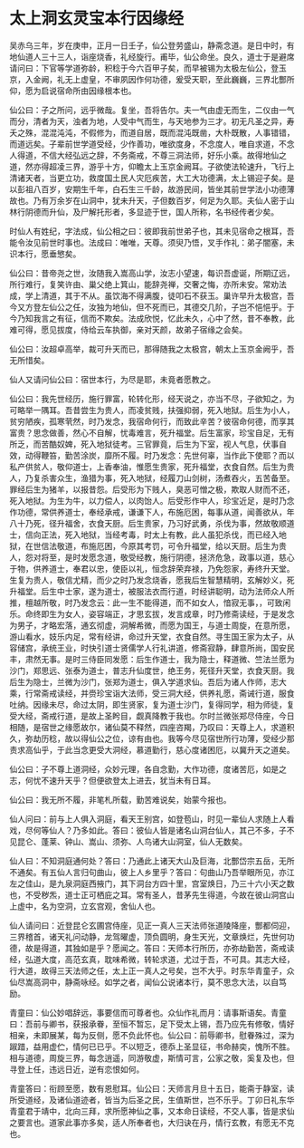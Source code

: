 # 太上洞玄灵宝本行因缘经

吴赤乌三年，岁在庚申，正月一日壬子，仙公登劳盛山，静斋念道。是日中时，有地仙道人三十三人，诣座烧香，礼经旋行。甫毕，仙公命坐。良久，道士于是避席请问曰：下官等学道弥龄，积稔于今六百甲子矣，而早被锡为太极左仙公，登玉京，入金阙，礼无上虚皇，不审夙因作何功德，爰受天职，至此巍巍，三界北酆所仰，愿为启说宿命所由因缘根本也。

仙公曰：子之所问，远乎微哉。复坐，吾将告尔。夫一气由虚无而生，二仪由一气而分，清者为天，浊者为地，人受中气而生，与天地参为三才。初无凡圣之异，寿夭之殊，混混沌沌，不假修为，而道自居，既而混沌既凿，大朴既散，人事错错，而道远矣。子辈前世学道受经，少作善功，唯欲度身，不念度人，唯自求道，不念人得道，不信大经弘远之辞，不务斋戒，不尊三洞法师，好乐小乘。故得地仙之道，然亦得超凌三界，游乎十方，仰瞻太上玉京金阙耳。子欲使法轮速升，飞行上清诸天者，当更立功，救度国土民人灾厄疾苦，大工大功德满，太上锡迎子矣。是以彭祖八百岁，安期生千年，白石生三千龄，故游民间，皆坐其前世学法小功德薄故也。乃有万余岁在山洞中，犹未升天，子但数百岁，何足为久耶。夫仙人密于山林行阴德而升仙，及尸解托形者，多显迹于世，国人所称，名书经传者少矣。

时仙人有姓纪，字法成，仙公相之曰：彼即我前世弟子也，其未见宿命之根耳，吾能令汝见前世时事也。法成曰：唯唯，天尊。须臾乃悟，叉手作礼：弟子闇塞，未识本行，愿垂慜矣。

仙公曰：昔帝尧之世，汝随我入嵩高山学，汝志小望速，每识吾虚诞，所期辽远，所行难行，复笑许由、巢父绝上箕山，能辞尧禅，交奢之悔，亦所未安。常劝法成，学上清道，其于不从。虽饮海不得满腹，徒叩石不获玉。巢许早升太极宫，吾今又方登左仙公之任，汝独为地仙，但不死而已，其德交几阶，子岂不悒悒乎。于今乃知我言之有征，信而不欺矣。法成欣悦，忆此未久，心中了然，昔不奉教，此难可得，愿见拔度，侍给云车执御，亲对天颜，故弟子宿缘之会矣。

仙公曰：汝超卓高举，裁可升天而已，那得随我之太极宫，朝太上玉京金阙乎，吾无所惜矣。

仙人又请问仙公曰：宿世本行，为尽是耶，未竟者愿教之。

仙公曰：我先世经历，施行罪富，轮转化形，经天说之，亦当不尽，子欲知之，为可略举一隅耳。吾昔尝生为贵人，而凌贫贱，扶强抑弱，死入地狱。后生为小人，贫穷陋疾，孤寒茕然，时乃发念，我宿命何行，而致此辛苦？彼宿命何德，而享其富贵？思念做善，然心不自解，忧毒难言，死升福堂。后生富家，珍宝自足，无有所乏，而苦酷奴婢，死入地狱徒考。三官罪竟，后生为下室，视人气息，伏事自效，动得鞭笞，勤苦涂炭，靡所不履。时乃发念：先世何辜，当作此下使耶？而以私产供贫人，敬仰道士，上香奉油，惟愿生贵家，死升福堂，衣食自然。后生为贵人，乃复杀害众生，渔猎为事，死入地狱，经履刀山剑树，汤煮吞火，五苦备至。罪经后生为猪羊，以报昔怨。后受形为下贱人，臭恶可憎之极，欺取人财而不还，死入地狱。为生为牛，以力偿人，以肉饴人。后受形作中人，珍宝近足，是时乃念作功德，常供养道士，奉经承戒，谦谦下人，布施厄困，每事从道，闻善欲从，年八十乃死，径升福舍，衣食天厨。后生贵家，乃习好武勇，杀伐为事，然故敬顺道士，信向正法，死入地狱，当经考毒，时太上有教，此人虽犯杀伐，而已经入地狱，在世信法敬道，布施厄困，今原其考罚，可令升福堂，给以天厨。后生为贵人，怨对将至，是时发愿念道，敬受经教，施行阴德，拯济危急，政事以道，慈心于物，供养道士，奉君以忠，使臣以礼，恒念辞荣弃禄，乃免怨家，寿终升天堂。生复为贵人，敬信尤精，而少之时乃发念烧香，愿我后生智慧精明，玄解妙义，死升福堂。后生中士家，遂为道士，被服法衣而行道，时经讲聪明，动为法师众人所推，檀越所敬，时乃发念云：此一生不能得道，而不如女人，愔寂无事，，可致闲乐。命终即生为女人，姿容端正，才思玄拔，发言成章，时乃修斋读经，于是发念为男子，才略宏落，通玄彻虚，洞解希微，而愿为国王，与道士周旋，在意所愿，游山看水，妓乐内足，常有经讲，命过升天堂，衣食自然。寻生国王家为太子，从容储宫，承统王业，时快引道士贤儒学人行礼讲道，修斋寂静，肆意所尚，国安民丰，肃然无事。是时三侍臣同发愿：后生作道士，我为隐士，释道微、竺法兰愿为沙门，郑思远、张泰为道士，普志升仙度世，绝王务，死径升天堂，衣食天厨。我后生为隐士，兰微为沙门，张郑为道士，俱入学道求仙。吾后为诸人作师，志大乘，行常斋戒读经，并赍珍宝诣大法师，受三洞大经，供养礼愿，斋诫行道，服食吐纳。因缘未尽，命过太阴，即生贤家，复为道士沙门，复得同学，相为师徒，复受大经，斋戒行道，是故上圣盻目，觑真降教于我也。尔时兰微张郑尽侍座，今日相随，是宿世之缘愿故尔，诸仙莫不释然，四座咨羯，乃叹曰：天尊上人，求道积久，弥劫历稔，故以得仙公之位，谅有由也。我等今尽见宿世所行功薄，受经少那责求高仙乎，于此当念更受大洞经，慕道勤行，慈心度诸困厄，以冀升天之道矣。

仙公曰：子不尊上道洞经，众妙元理，各自念勤，大作功德，度诸苦厄，如是之志，何忧不速升天乎？但便欲登太上进去，犹当未有日耳。

仙公曰：我无所不履，非笔札所载，勤苦难说矣，始蒙今报也。

仙人问曰：前与上人俱入洞庭，看天王别宫，如登苞山，时见一辈仙人求随上人看戏，尽何等仙人？乃多如此。答曰：彼仙人皆是诸名山洞台仙人，其己不多，子不见昆仑、蓬莱、钟山、嵩山、须弥、人鸟诸大山洞室，仙人无数矣。

仙人曰：不知洞庭通何处？答曰：乃通此上诸天大山及巨海，北酆岱宗五岳，无所不通矣。有五仙人言归句曲山，彼上人乡里乎？答曰：句曲山乃吾举眼所见，亦江左之佳山，是九泉洞庭西掖门，其下洞台方四十里，宫室焕日，乃三十六小天之数也，不受秽炁，道士正可栖庇之耳。常有圣人，昔茅先生得道，今故在彼山洞宫山上虚中，名为空洞，立玄宫观，舍仙人也。

仙人请问曰：近登昆仑玄圃宫侍座，见正一真人三天法师张道陵降座，酆都伺迎，三界稽首，诸天礼问动静，龙驾曜虚，顶负圆明，身生天光，文章焕烂，先世何功德，故是得道，其独如是乎？愿闻之。答曰：天师本行所历，亦弥劫勤苦，斋戒读经，弘道大度，高范玄真，耽味希微，转轮求道，尤过于吾，不可具。其志大经，行大道，故得三天法师之任，太上正一真人之号矣，岂不大乎。时东华青童子，众仙尽嵩高洞中，静斋咏经。如学之者，闻仙公说诸本行，莫不思念大法，以自笃励。

青童曰：仙公妙唱辞远，事要信而可尊者也。众仙作礼而月：请事斯语矣。青童曰：吾前与卿书，获报承眷，至恒不暂忘，足下受太上锡，吾乃应先有修敬，情好相亲，未即展某，每为反侧，愿不负此怀也。仙公曰：前辱卿书，慰眷殊过，深为踧踖，益用虚伫，情何已已乎。不以短乏，德忝上圣显征，书命赫奕，愧所不胜。相与道德，周旋三界，每念逍遥，同游敬虚，斯情可言，公家之敬，奚复及也，但寻登上任，违远日近，逆有恋恨如何。

青童答曰：衔顾至愿，数有恩慰耳。仙公曰：天师言月旦十五日，能斋于静室，读所受道经，及诸仙道迹者，皆当为后圣之民，生值斯世，岂不乐乎。丁卯日礼东华青童君于靖中，北向三拜，求所愿神仙之事，又本命日读经，不交人事，皆是求仙之要言也。道家此事亦多矣，适人所奉者也，大归诀在丹，情行玄教，有愿无不克也。
